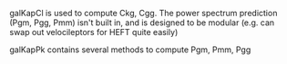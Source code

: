 galKapCl is used to compute Ckg, Cgg. The power spectrum prediction (Pgm, Pgg, Pmm) isn't built in, and is designed to be modular (e.g. can swap out velocileptors for HEFT quite easily)

galKapPk contains several methods to compute Pgm, Pmm, Pgg